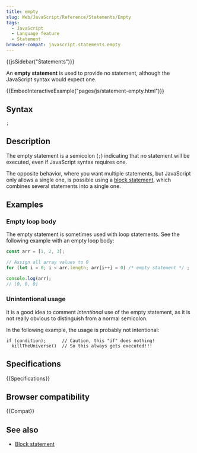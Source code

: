 ```yaml
---
title: empty
slug: Web/JavaScript/Reference/Statements/Empty
tags:
  - JavaScript
  - Language feature
  - Statement
browser-compat: javascript.statements.empty
---
```


{{jsSidebar("Statements")}}

An **empty statement** is used to provide no statement, although the
JavaScript syntax would expect one.

{{EmbedInteractiveExample("pages/js/statement-empty.html")}}

## Syntax

```js-nolint
;
```

## Description

The empty statement is a semicolon (`;`) indicating that no statement will
be executed, even if JavaScript syntax requires one.

The opposite behavior, where you want multiple statements, but JavaScript only allows a
single one, is possible using a [block statement](/en-US/docs/Web/JavaScript/Reference/Statements/block),
which combines several statements into a single one.

## Examples

### Empty loop body

The empty statement is sometimes used with loop statements. See the following example
with an empty loop body:

```js
const arr = [1, 2, 3];

// Assign all array values to 0
for (let i = 0; i < arr.length; arr[i++] = 0) /* empty statement */ ;

console.log(arr);
// [0, 0, 0]
```

### Unintentional usage

It is a good idea to comment _intentional_ use of the empty statement, as it is
not really obvious to distinguish from a normal semicolon.

In the following example, the usage is probably not intentional:

```js-nolint example-bad
if (condition);      // Caution, this "if" does nothing!
  killTheUniverse()  // So this always gets executed!!!
```

## Specifications

{{Specifications}}

## Browser compatibility

{{Compat}}

## See also

- [Block statement](/en-US/docs/Web/JavaScript/Reference/Statements/block)
